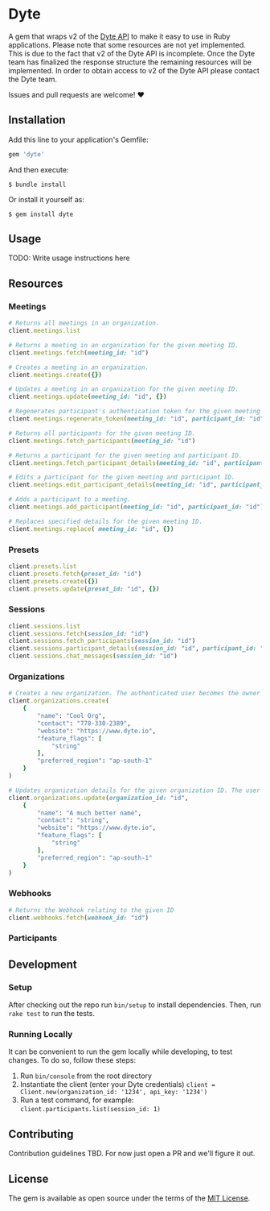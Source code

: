 # Dyte

A gem that wraps v2 of the [Dyte API](https://docs.dyte.io/api/#/) to make it easy to use in Ruby applications.
Please note that some resources are not yet implemented. This is due to the fact that v2 of the Dyte API is incomplete. Once the Dyte team has finalized the response structure the remaining resources will be implemented. In order to obtain access to v2 of the Dyte API please contact the Dyte team.

Issues and pull requests are welcome! ❤️

## Installation

Add this line to your application's Gemfile:
```ruby
gem 'dyte'
```

And then execute:

    $ bundle install

Or install it yourself as:

    $ gem install dyte

## Usage

TODO: Write usage instructions here

## Resources

### Meetings

```ruby
# Returns all meetings in an organization.
client.meetings.list

# Returns a meeting in an organization for the given meeting ID.
client.meetings.fetch(meeting_id: "id")

# Creates a meeting in an organization.
client.meetings.create({})

# Updates a meeting in an organization for the given meeting ID.
client.meetings.update(meeting_id: "id", {})

# Regenerates participant's authentication token for the given meeting and participant ID.
client.meetings.regenerate_token(meeting_id: "id", participant_id: "id")

# Returns all participants for the given meeting ID.
client.meetings.fetch_participants(meeting_id: "id") 

# Returns a participant for the given meeting and participant ID.
client.meetings.fetch_participant_details(meeting_id: "id", participant_id: "id")

# Edits a participant for the given meeting and participant ID.
client.meetings.edit_participant_details(meeting_id: "id", participant_id: "id")

# Adds a participant to a meeting.
client.meetings.add_participant(meeting_id: "id", participant_id: "id")

# Replaces specified details for the given meeting ID.
client.meetings.replace( meeting_id: "id", {})
```
### Presets

```ruby
client.presets.list
client.presets.fetch(preset_id: "id")
client.presets.create({})
client.presets.update(preset_id: "id", {})
```
### Sessions

```ruby
client.sessions.list
client.sessions.fetch(session_id: "id")
client.sessions.fetch_participants(session_id: "id")
client.sessions.participant_details(session_id: "id", participant_id: "id")
client.sessions.chat_messages(session_id: "id")
```
### Organizations

```ruby
# Creates a new organization. The authenticated user becomes the owner of the organization.
client.organizations.create(
    {
        "name": "Cool Org",
        "contact": "778-330-2389",
        "website": "https://www.dyte.io",
        "feature_flags": [
            "string"
        ],
        "preferred_region": "ap-south-1"
    }
)

# Updates organization details for the given organization ID. The user must be the organization's owner.
client.organizations.update(organization_id: "id", 
    {
        "name": "A much better name",
        "contact": "string",
        "website": "https://www.dyte.io",
        "feature_flags": [
            "string"
        ],
        "preferred_region": "ap-south-1"
    }
)
```
### Webhooks
```ruby
# Returns the Webhook relating to the given ID
client.webhooks.fetch(webhook_id: "id")
```

### Participants

## Development
### Setup
After checking out the repo run `bin/setup` to install dependencies. Then, run `rake test` to run the tests. 

### Running Locally
It can be convenient to run the gem locally while developing, to test changes. To do so, follow these steps:
1) Run `bin/console` from the root directory
1) Instantiate the client (enter your Dyte credentials) `client = Client.new(organization_id: '1234', api_key: '1234')`
1) Run a test command, for example: `client.participants.list(session_id: 1)`


## Contributing

Contribution guidelines TBD. For now just open a PR and we'll figure it out.

## License

The gem is available as open source under the terms of the [MIT License](https://opensource.org/licenses/MIT).
